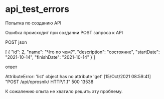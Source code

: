 # api_test_errors
Попытка по созданию API

Ошибка происходит при создании POST запроса к API 

POST json

[
  {
    "id": 2,
    "name": "Что по чем?",
    "description": "состояние",
    "startDate": "2021-10-14",
    "finishDate": "2021-10-14"
  }
]


ответ 


AttributeError: 'list' object has no attribute 'get'
[15/Oct/2021 08:59:41] "POST /api/oprosnik/ HTTP/1.1" 500 13538


К сожалению опыта не хватило решить эту проблему.
